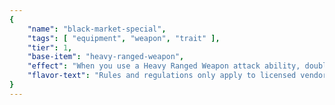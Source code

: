 ```yaml
---
{
	"name": "black-market-special",
	"tags": [ "equipment", "weapon", "trait" ],
	"tier": 1,
	"base-item": "heavy-ranged-weapon",
	"effect": "When you use a Heavy Ranged Weapon attack ability, double all damage added by outcome effects. If you achieve no outcome with the ability, it fails to resolve.",
	"flavor-text": "Rules and regulations only apply to licensed vendors.",
}
---
```


